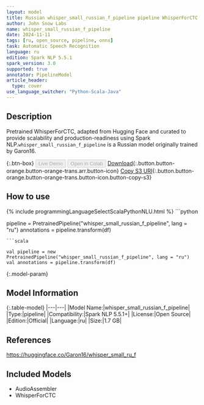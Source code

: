 ```yaml
---
layout: model
title: Russian whisper_small_russian_f_pipeline pipeline WhisperForCTC from Garon16
author: John Snow Labs
name: whisper_small_russian_f_pipeline
date: 2024-11-11
tags: [ru, open_source, pipeline, onnx]
task: Automatic Speech Recognition
language: ru
edition: Spark NLP 5.5.1
spark_version: 3.0
supported: true
annotator: PipelineModel
article_header:
  type: cover
use_language_switcher: "Python-Scala-Java"
---
```


## Description

Pretrained WhisperForCTC, adapted from Hugging Face and curated to provide scalability and production-readiness using Spark NLP.`whisper_small_russian_f_pipeline` is a Russian model originally trained by Garon16.

{:.btn-box}
<button class="button button-orange" disabled>Live Demo</button>
<button class="button button-orange" disabled>Open in Colab</button>
[Download](https://s3.amazonaws.com/auxdata.johnsnowlabs.com/public/models/whisper_small_russian_f_pipeline_ru_5.5.1_3.0_1731304185329.zip){:.button.button-orange.button-orange-trans.arr.button-icon}
[Copy S3 URI](s3://auxdata.johnsnowlabs.com/public/models/whisper_small_russian_f_pipeline_ru_5.5.1_3.0_1731304185329.zip){:.button.button-orange.button-orange-trans.button-icon.button-copy-s3}

## How to use



<div class="tabs-box" markdown="1">
{% include programmingLanguageSelectScalaPythonNLU.html %}
```python

pipeline = PretrainedPipeline("whisper_small_russian_f_pipeline", lang = "ru")
annotations =  pipeline.transform(df)   

```
```scala

val pipeline = new PretrainedPipeline("whisper_small_russian_f_pipeline", lang = "ru")
val annotations = pipeline.transform(df)

```
</div>

{:.model-param}
## Model Information

{:.table-model}
|---|---|
|Model Name:|whisper_small_russian_f_pipeline|
|Type:|pipeline|
|Compatibility:|Spark NLP 5.5.1+|
|License:|Open Source|
|Edition:|Official|
|Language:|ru|
|Size:|1.7 GB|

## References

https://huggingface.co/Garon16/whisper_small_ru_f

## Included Models

- AudioAssembler
- WhisperForCTC